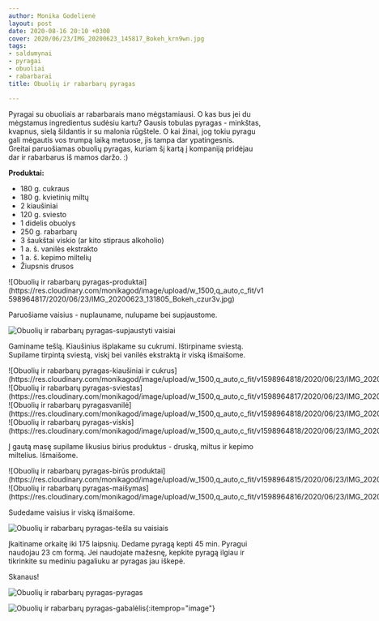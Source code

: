 ```yaml
---
author: Monika Godelienė
layout: post
date: 2020-08-16 20:10 +0300
cover: 2020/06/23/IMG_20200623_145817_Bokeh_krn9wn.jpg
tags:
- saldumynai
- pyragai
- obuoliai
- rabarbarai
title: Obuolių ir rabarbarų pyragas

---
```

Pyragai su obuoliais ar rabarbarais mano mėgstamiausi. O kas bus jei du mėgstamus ingredientus sudėsiu kartu? Gausis tobulas pyragas - minkštas, kvapnus, sielą šildantis ir su malonia rūgštele. O kai žinai, jog tokiu pyragu gali mėgautis vos trumpą laiką metuose, jis tampa dar ypatingesnis.  
Greitai paruošiamas obuolių pyragas, kuriam šį kartą į kompaniją pridėjau dar ir rabarbarus iš mamos daržo. :)

**Produktai:**

* <span itemprop="recipeIngredient">180 g. cukraus</span>
* <span itemprop="recipeIngredient">180 g. kvietinių miltų</span>
* <span itemprop="recipeIngredient">2 kiaušiniai</span>
* <span itemprop="recipeIngredient">120 g. sviesto</span>
* <span itemprop="recipeIngredient">1 didelis obuolys</span>
* <span itemprop="recipeIngredient">250 g. rabarbarų</span>
* <span itemprop="recipeIngredient">3 šaukštai viskio (ar kito stipraus alkoholio)</span>
* <span itemprop="recipeIngredient">1 a. š. vanilės ekstrakto</span>
* <span itemprop="recipeIngredient">1 a. š. kepimo miltelių</span>
* <span itemprop="recipeIngredient">Žiupsnis drusos</span>

<div itemprop="recipeInstructions" markdown="1">
![Obuolių ir rabarbarų pyragas-produktai](https://res.cloudinary.com/monikagod/image/upload/w_1500,q_auto,c_fit/v1598964817/2020/06/23/IMG_20200623_131805_Bokeh_czur3v.jpg)

Paruošiame vaisius - nuplauname, nulupame bei supjaustome.

![Obuolių ir rabarbarų pyragas-supjaustyti vaisiai](https://res.cloudinary.com/monikagod/image/upload/w_1500,q_auto,c_fit/v1598964817/2020/06/23/IMG_20200623_132713_Bokeh_wdcikw.jpg)

Gaminame tešlą. Kiaušinius išplakame su cukrumi. Ištirpiname sviestą. Supilame tirpintą sviestą, viskį bei vanilės ekstraktą ir viską išmaišome.

<div class="row">
<div class="six columns" markdown="1">
![Obuolių ir rabarbarų pyragas-kiaušiniai ir cukrus](https://res.cloudinary.com/monikagod/image/upload/w_1500,q_auto,c_fit/v1598964818/2020/06/23/IMG_20200623_132905_Bokeh_ymjvaq.jpg)
</div>
<div class="six columns" markdown="1">
![Obuolių ir rabarbarų pyragas-sviestas](https://res.cloudinary.com/monikagod/image/upload/w_1500,q_auto,c_fit/v1598964817/2020/06/23/IMG_20200623_133053_Bokeh_xlrf3s.jpg)
</div>
</div>

<div class="row">
<div class="six columns" markdown="1">
![Obuolių ir rabarbarų pyragasvanilė](https://res.cloudinary.com/monikagod/image/upload/w_1500,q_auto,c_fit/v1598964818/2020/06/23/IMG_20200623_133132_Bokeh_yf9zd5.jpg)
</div>
<div class="six columns" markdown="1">
![Obuolių ir rabarbarų pyragas-viskis](https://res.cloudinary.com/monikagod/image/upload/w_1500,q_auto,c_fit/v1598964818/2020/06/23/IMG_20200623_133149_Bokeh_kfenix.jpg)
</div>
</div>  

Į gautą masę supilame likusius birius produktus - druską, miltus ir kepimo miltelius. Išmaišome.

<div class="row">
<div class="six columns" markdown="1">
![Obuolių ir rabarbarų pyragas-birūs produktai](https://res.cloudinary.com/monikagod/image/upload/w_1500,q_auto,c_fit/v1598964815/2020/06/23/IMG_20200623_133434_Bokeh_o6rgbv.jpg)
</div>
<div class="six columns" markdown="1">
![Obuolių ir rabarbarų pyragas-maišymas](https://res.cloudinary.com/monikagod/image/upload/w_1500,q_auto,c_fit/v1598964816/2020/06/23/IMG_20200623_133605_Bokeh_jzhvmz.jpg)
</div>
</div>

Sudedame vaisius ir viską išmaišome.

![Obuolių ir rabarbarų pyragas-tešla su vaisiais](https://res.cloudinary.com/monikagod/image/upload/w_1500,q_auto,c_fit/v1598964815/2020/06/23/IMG_20200623_134243_Bokeh_bea8gk.jpg)

Įkaitiname orkaitę iki 175 laipsnių. Dedame pyragą kepti 45 min. Pyragui naudojau 23 cm formą. Jei naudojate mažesnę, kepkite pyragą ilgiau ir tikrinkite su mediniu pagaliuku ar pyragas jau iškepė.
</div>

Skanaus!

![Obuolių ir rabarbarų pyragas-pyragas](https://res.cloudinary.com/monikagod/image/upload/w_1500,q_auto,c_fit/v1598964816/2020/06/23/IMG_20200623_145402_Bokeh_hhjoo9.jpg)

![Obuolių ir rabarbarų pyragas-gabalėlis](https://res.cloudinary.com/monikagod/image/upload/w_1500,q_auto,c_fit/v1598964816/2020/06/23/IMG_20200623_150021_Bokeh_qb2z11.jpg){:itemprop="image"}